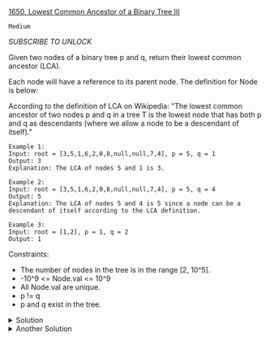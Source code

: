 [1650. Lowest Common Ancestor of a Binary Tree III](https://leetcode.com/problems/lowest-common-ancestor-of-a-binary-tree-iii/)

`Medium`

*SUBSCRIBE TO UNLOCK*

Given two nodes of a binary tree p and q, return their lowest common ancestor (LCA).

Each node will have a reference to its parent node. The definition for Node is below:

According to the definition of LCA on Wikipedia: "The lowest common ancestor of two nodes p and q in a tree T is the lowest node that has both p and q as descendants (where we allow a node to be a descendant of itself)."

```
Example 1:
Input: root = [3,5,1,6,2,0,8,null,null,7,4], p = 5, q = 1
Output: 3
Explanation: The LCA of nodes 5 and 1 is 3.

Example 2:
Input: root = [3,5,1,6,2,0,8,null,null,7,4], p = 5, q = 4
Output: 5
Explanation: The LCA of nodes 5 and 4 is 5 since a node can be a descendant of itself according to the LCA definition.

Example 3:
Input: root = [1,2], p = 1, q = 2
Output: 1
```

Constraints:

- The number of nodes in the tree is in the range [2, 10^5].
- -10^9 <= Node.val <= 10^9
- All Node.val are unique.
- p != q
- p and q exist in the tree.

<details>
<summary>Solution</summary>

[Huifeng Guan](https://github.com/wisdompeak/LeetCode/tree/master/Tree/1650.Lowest-Common-Ancestor-of-a-Binary-Tree-III)
</details>

<details>
<summary>Another Solution</summary>

[ref](https://labuladong.github.io/algo/2/21/47/)

```java
class Solution {
public:
    Node* lowestCommonAncestor(Node* p, Node * q) {
        // 区别：本题没有根节点
        
        // 找到根节点
        Node *parent = p; // 从p开始找起
        while(parent->parent){
            if(parent == q){
                return parent;
            }
            parent = parent->parent;
        }

        return lca(parent,p,q);
    }
    Node* lca(Node* node,Node *p,Node *q){
        // base case
        if(node == nullptr){
            return nullptr;
        }

        if(node->val == p->val || node->val == q->val){
            return node;
        }
        Node *left = lca(node->left,p,q);
        Node *right = lca(node->right,p,q);
        if(left && right){
            return node;
        }

        return left == nullptr ? right : left;

    }
};

```

```java
class Solution {
public:
    Node* lowestCommonAncestor(Node* p, Node * q) {
        // 双链表相交问题
        Node *a = p;
        Node *b = q;

        while(a!=b){
            a = a == nullptr ? q : a->parent;
            b = b == nullptr ? p : b->parent;
        }

        return a;
    }
};
```
</details>